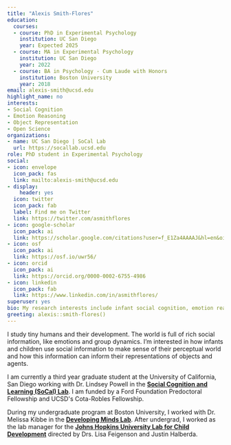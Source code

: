 ```yaml
---
title: "Alexis Smith-Flores"
education:
  courses:
  - course: PhD in Experimental Psychology
    institution: UC San Diego
    year: Expected 2025
  - course: MA in Experimental Psychology
    institution: UC San Diego
    year: 2022
  - course: BA in Psychology - Cum Laude with Honors
    institution: Boston University
    year: 2018
email: alexis-smith@ucsd.edu
highlight_name: no
interests:
- Social Cognition 
- Emotion Reasoning
- Object Representation
- Open Science
organizations:
- name: UC San Diego | SoCal Lab
  url: https://socallab.ucsd.edu
role: PhD student in Experimental Psychology
social:
- icon: envelope
  icon_pack: fas
  link: mailto:alexis-smith@ucsd.edu
- display:
    header: yes
  icon: twitter
  icon_pack: fab
  label: Find me on Twitter
  link: https://twitter.com/asmithflores
- icon: google-scholar
  icon_pack: ai
  link: https://scholar.google.com/citations?user=f_E1Za4AAAAJ&hl=en&oi=sra
- icon: osf
  icon_pack: ai
  link: https://osf.io/uwr56/
- icon: orcid
  icon_pack: ai
  link: https://orcid.org/0000-0002-6755-4986
- icon: linkedin
  icon_pack: fab
  link: https://www.linkedin.com/in/asmithflores/
superuser: yes
bio: My research interests include infant social cognition, emotion reasoning, and object representation.
greeting: alexis::smith-flores()
---
```


I study tiny humans and their development. The world is full of rich social information, like emotions and group dynamics. I’m interested in how infants and children use social information to make sense of their perceptual world and how this information can inform their representations of objects and agents.

I am currently a third year graduate student at the University of California, San Diego working with Dr. Lindsey Powell in the [**Social Cognition and Learning (SoCal) Lab**](http://socallab.ucsd.edu/). I am funded by a Ford Foundation Predoctoral Fellowship and UCSD's Cota-Robles Fellowship. 

During my undergraduate program at Boston University, I worked with Dr. Melissa Kibbe in the [**Developing Minds Lab**](http://www.bu.edu/cdl/developing-minds-lab/). After undergrad, I worked as the lab manager for the [**Johns Hopkins University Lab for Child Development**](https://labforchilddevelopment.com/) directed by Drs. Lisa Feigenson and Justin Halberda. 

<center> 
